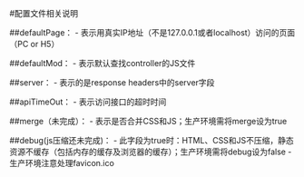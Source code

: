 #配置文件相关说明

##defaultPage：
	- 表示用真实IP地址（不是127.0.0.1或者localhost）访问的页面（PC or H5）

##defaultMod：
	- 表示默认查找controller的JS文件

##server：
	- 表示的是response headers中的server字段

##apiTimeOut：
	- 表示访问接口的超时时间

##merge（未完成）：
	- 表示是否合并CSS和JS；生产环境需将merge设为true

##debug(js压缩还未完成)：
	- 此字段为true时：HTML、CSS和JS不压缩，静态资源不缓存（包括内存的缓存及浏览器的缓存）；生产环境需将debug设为false
	- 生产环境注意处理favicon.ico
